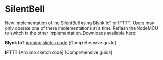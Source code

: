 # SilentBell
New implementation of the SilentBell using Blynk IoT or IFTTT. Users may only operate one of these implementations at a time. Reflash the NodeMCU to switch to the other implementation. Downloads available here:

**Blynk IoT**
[Arduino sketch code](https://github.com/Make-Stuff4U/SilentBell/blob/main/Code%20based%20on%20Blynk%20IoT.zip)
[Comprehensive guide]

**IFTTT**
[Arduino sketch code]
[Comprehensive guide]
